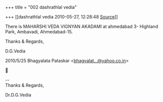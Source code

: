 +++
title = "002 dashrathlal vedia"

+++
[[dashrathlal vedia	2010-05-27, 12:28:48 [Source](https://groups.google.com/g/bvparishat/c/iUoGlP8gTGU)]]



There is MAHARSHI VEDA VIGNYAN AKADAMI at ahmedabad 3- Highland Park, Ambavadi, Ahmedabad-15.

  

Thanks & Regards,

  

D.G.Vedia

  
  

2010/5/25 Bhagyalata Pataskar \<[bhagyalat...@yahoo.co.in]()\>



  
  
  
--  
Thanks & Regards,  
  
Dr.D.G.Vedia  

